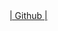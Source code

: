 <html lang="en" >
<head>
<meta name="viewport" content="width=device-width, initial-scale=1.0">
  <meta charset="UTF-8">
  <title>Ismo404</title>
  <link rel="stylesheet" href="./style.css">

</head>
<body>
<!-- partial:index.partial.html -->
<div id="minecraft" ></div>
<div id="instruccions">
</span>
</div>
<div id="social">
  <a href="https://github.com/ismo404" target="_blank"> | Github | </a>
</div>
<!-- partial -->
  <script src='https://cdnjs.cloudflare.com/ajax/libs/three.js/r79/three.min.js'></script><script  src="./script.js"></script>

</body>
</html>
